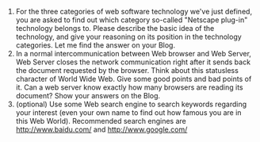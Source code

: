 1. For the three categories of web software technology we've just defined, you are asked to find out which category so-called "Netscape plug-in" technology belongs to. Please describe the basic idea of the technology, and give your reasoning on its position in the technology categories. Let me find the answer on your Blog.
2.  In a normal intercommunication between Web browser and Web Server, Web Server closes the network communication right after it sends back the document requested by the browser. Think about this statusless character of World Wide Web. Give some good points and bad points of it. Can a web server know exactly how many browsers are reading its document? Show your answers on the Blog.
3. (optional) Use some Web search engine to search keywords regarding your interest (even your own name to find out how famous you are in this Web World). Recommended search engines are http://www.baidu.com/ and http://www.google.com/
